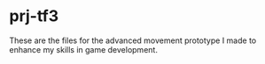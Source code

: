 # prj-tf3
These are the files for the advanced movement prototype I made to enhance my skills in game development.
